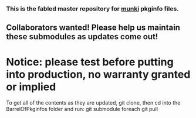 ### This is the fabled master repository for [munki](http://munki.googlecode.com/ "The Munki on Google Code") pkginfo files.
## Collaborators wanted! Please help us maintain these submodules as updates come out!

# Notice: please test before putting into production, no warranty granted or implied

To get all of the contents as they are updated, git clone, then cd into the BarrelOfPkginfos folder and run: git submodule foreach git pull 